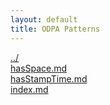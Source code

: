 ```yaml
---
layout: default
title: ODPA Patterns
---
```

  
[../](../)  
[hasSpace.md](./hasSpace.md)  
[hasStampTime.md](./hasStampTime.md)  
[index.md](./index.md)  
